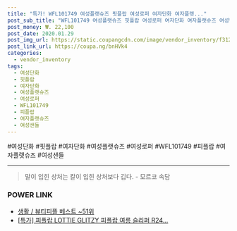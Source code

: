 ```yaml
--- 
title: "특가! WFL101749 여성플랫슈즈 핏플랍 여성로퍼 여자단화 여자플랫..." 
post_sub_title: "WFL101749 여성플랫슈즈 핏플랍 여성로퍼 여자단화 여자플랫슈즈 여성단화 뮬 샌들 피플랍 여성샌들" 
post_money: ₩. 22,100 
post_date: 2020.01.29 
post_img_url: https://static.coupangcdn.com/image/vendor_inventory/f312/dcfb5f8ff1ca34ee536b6606108e5c3a42b75ae7008623f142199f08e3f3.jpg 
post_link_url: https://coupa.ng/bnHVk4 
categories: 
  - vendor_inventory 
tags: 
  - 여성단화 
  - 핏플랍 
  - 여자단화 
  - 여성플랫슈즈 
  - 여성로퍼 
  - WFL101749 
  - 피플랍 
  - 여자플랫슈즈 
  - 여성샌들 
--- 
```

  #여성단화 #핏플랍 #여자단화 #여성플랫슈즈 #여성로퍼 #WFL101749 #피플랍 #여자플랫슈즈 #여성샌들 
<hr> 

> 말이 입힌 상처는 칼이 입힌 상처보다 깁다. - 모르코 속담 


### POWER LINK

* <a href="https://blog.naver.com/santokki14/221779199065" target="_blank">생활 / 뷰티피플 베스트 ~51위</a>
* <a href="https://blog.naver.com/santokki14/221790825384" target="_blank">[특가] 피플랍 LOTTIE GLITZY 피플랍 여름 슬리퍼 R24...</a>

